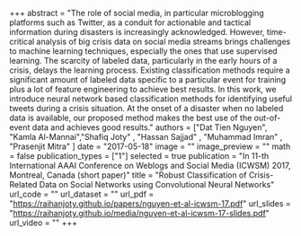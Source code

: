 +++
abstract = "The role of social media, in particular microblogging platforms such as Twitter, as a conduit for actionable and tactical information during disasters is increasingly acknowledged. However, time-critical analysis of big crisis data on social media streams brings challenges to machine learning techniques, especially the ones that use supervised learning. The scarcity of labeled data, particularly in the early hours of a crisis, delays the learning process. Existing classification methods require a significant amount of labeled data specific to a particular event for training plus a lot of feature engineering to achieve best results. In this work, we introduce neural  network based classification methods for identifying useful tweets during a crisis situation. At the onset of a disaster when no labeled data is available, our proposed method makes the best use of the out-of-event data and achieves good results." 
authors = ["Dat Tien Nguyen", "Kamla Al-Mannai","Shafiq Joty" , "Hassan Sajjad" , "Muhammad Imran" , "Prasenjit Mitra" ]
date = "2017-05-18"
image = ""
image_preview = ""
math = false
publication_types = ["1"]
selected = true
publication = "In 11-th International AAAI Conference on Weblogs and Social Media (ICWSM) 2017, Montreal, Canada (short paper)"
title = "Robust Classification of Crisis-Related Data on Social Networks using Convolutional Neural Networks"
url_code = ""
url_dataset = ""
url_pdf = "https://raihanjoty.github.io/papers/nguyen-et-al-icwsm-17.pdf"
url_slides = "https://raihanjoty.github.io/media/nguyen-et-al-icwsm-17-slides.pdf"
url_video = ""
+++



